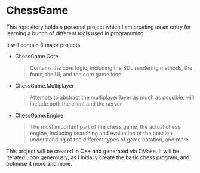 # ChessGame

This repository holds a personal project which I am creating as an entry for learning a bunch of different tools used in programming.

It will contain 3 major projects.

* ChessGame.Core  
    >Contains the core logic, including the SDL rendering methods, the fonts, the UI, and the core game loop
* ChessGame.Multiplayer
    >Attempts to abstract the multiplayer layer as much as possible, will include both the client and the server 
* ChessGame.Engine
    >The most important part of the chess game, the actual chess engine, including searching and evaluation of the position, understanding of the different types of game notation, and more.


This project will be created in C++ and generated via CMake. It will be iterated upon generously, as I initially create the basic chess program, and optimise it more and more.

